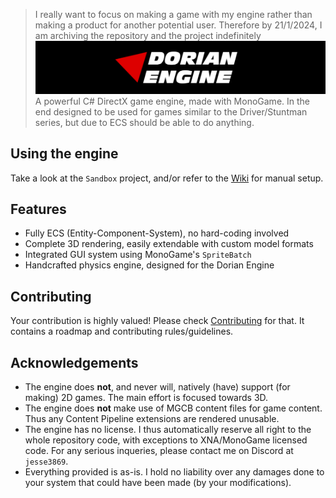 > I really want to focus on making a game with my engine rather than making a product for another potential user. Therefore by 21/1/2024, I am archiving the repository and the project indefinitely
![Dorian Engine logo](logo.png)
A powerful C# DirectX game engine, made with MonoGame. In the end designed to be used for games similar to the Driver/Stuntman series, but due to ECS should be able to do anything.

## Using the engine
Take a look at the `Sandbox` project, and/or refer to the [Wiki](https://github.com/Jesse2431/Dorian-Engine/wiki) for manual setup.

## Features
- Fully ECS (Entity-Component-System), no hard-coding involved
- Complete 3D rendering, easily extendable with custom model formats
- Integrated GUI system using MonoGame's `SpriteBatch`
- Handcrafted physics engine, designed for the Dorian Engine

## Contributing
Your contribution is highly valued! Please check [Contributing](CONTRIBUTING.md) for that. It contains a roadmap and contributing rules/guidelines.

## Acknowledgements
- The engine does **not**, and never will, natively (have) support (for making) 2D games. The main effort is focused towards 3D.
- The engine does **not** make use of MGCB content files for game content. Thus any Content Pipeline extensions are rendered unusable.
- The engine has no license. I thus automatically reserve all right to the whole repository code, with exceptions to XNA/MonoGame licensed code. For any serious inqueries, please contact me on Discord at `jesse3869`.
- Everything provided is as-is. I hold no liability over any damages done to your system that could have been made (by your modifications).
